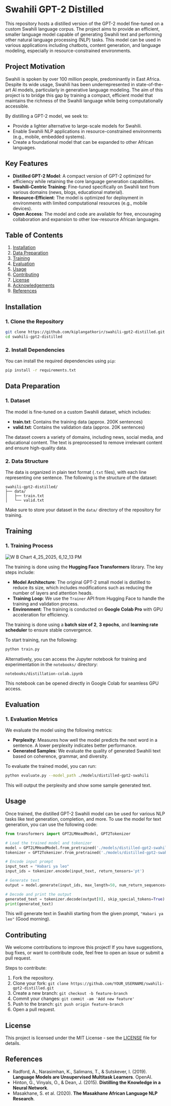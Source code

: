 # Swahili GPT-2 Distilled  
  
This repository hosts a distilled version of the GPT-2 model fine-tuned on a custom Swahili language corpus. The project aims to provide an efficient, smaller language model capable of generating Swahili text and performing other natural language processing (NLP) tasks. This model can be used in various applications including chatbots, content generation, and language modeling, especially in resource-constrained environments.

## Project Motivation
   
Swahili is spoken by over 100 million people, predominantly in East Africa. Despite its wide usage, Swahili has been underrepresented in state-of-the-art AI models, particularly in generative language modeling. The aim of this project is to bridge this gap by training a compact, efficient model that maintains the richness of the Swahili language while being computationally accessible.

By distilling a GPT-2 model, we seek to:
- Provide a lighter alternative to large-scale models for Swahili.
- Enable Swahili NLP applications in resource-constrained environments (e.g., mobile, embedded systems).
- Create a foundational model that can be expanded to other African languages. 

## Key Features

- **Distilled GPT-2 Model**: A compact version of GPT-2 optimized for efficiency while retaining the core language generation capabilities.
- **Swahili-Centric Training**: Fine-tuned specifically on Swahili text from various domains (news, blogs, educational material).
- **Resource-Efficient**: The model is optimized for deployment in environments with limited computational resources (e.g., mobile devices).
- **Open Access**: The model and code are available for free, encouraging collaboration and expansion to other low-resource African languages.  

## Table of Contents

1. [Installation](#installation)
2. [Data Preparation](#data-preparation)
3. [Training](#training)
4. [Evaluation](#evaluation)
5. [Usage](#usage)
6. [Contributing](#contributing)
7. [License](#license)
8. [Acknowledgements](#acknowledgements)
9. [References](#references)

## Installation

### 1. Clone the Repository

```bash
git clone https://github.com/kiplangatkorir/swahili-gpt2-distilled.git
cd swahili-gpt2-distilled
```

### 2. Install Dependencies

You can install the required dependencies using `pip`:

```bash
pip install -r requirements.txt
```

## Data Preparation

### 1. Dataset

The model is fine-tuned on a custom Swahili dataset, which includes:

- **train.txt**: Contains the training data (approx. 200K sentences)
- **valid.txt**: Contains the validation data (approx. 20K sentences)

The dataset covers a variety of domains, including news, social media, and educational content. The text is preprocessed to remove irrelevant content and ensure high-quality data.

### 2. Data Structure

The data is organized in plain text format (`.txt` files), with each line representing one sentence. The following is the structure of the dataset:

```
swahili-gpt2-distilled/
├── data/
│   ├── train.txt
│   └── valid.txt
```

Make sure to store your dataset in the `data/` directory of the repository for training.

## Training

### 1. Training Process

![W B Chart 4_25_2025, 6_12_13 PM](https://github.com/user-attachments/assets/48a5a40e-d3af-4803-ab70-55779fd1ee26)

The training is done using the **Hugging Face Transformers** library. The key steps include:

- **Model Architecture**: The original GPT-2 small model is distilled to reduce its size, which includes modifications such as reducing the number of layers and attention heads.
- **Training Loop**: We use the `Trainer` API from Hugging Face to handle the training and validation process.
- **Environment**: The training is conducted on **Google Colab Pro** with GPU acceleration for efficiency.

The training is done using a **batch size of 2**, **3 epochs**, and **learning rate scheduler** to ensure stable convergence.

To start training, run the following:

```bash
python train.py
```

Alternatively, you can access the Jupyter notebook for training and experimentation in the `notebooks/` directory:

```
notebooks/distillation-colab.ipynb
```

This notebook can be opened directly in Google Colab for seamless GPU access.

## Evaluation

### 1. Evaluation Metrics

We evaluate the model using the following metrics:

- **Perplexity**: Measures how well the model predicts the next word in a sentence. A lower perplexity indicates better performance.
- **Generated Samples**: We evaluate the quality of generated Swahili text based on coherence, grammar, and diversity.

To evaluate the trained model, you can run:

```bash
python evaluate.py --model_path ./models/distilled-gpt2-swahili
```

This will output the perplexity and show some sample generated text.

## Usage

Once trained, the distilled GPT-2 Swahili model can be used for various NLP tasks like text generation, completion, and more. To use the model for text generation, you can use the following code:

```python
from transformers import GPT2LMHeadModel, GPT2Tokenizer

# Load the trained model and tokenizer
model = GPT2LMHeadModel.from_pretrained('./models/distilled-gpt2-swahili')
tokenizer = GPT2Tokenizer.from_pretrained('./models/distilled-gpt2-swahili')

# Encode input prompt
input_text = "Habari ya leo"
input_ids = tokenizer.encode(input_text, return_tensors='pt')

# Generate text
output = model.generate(input_ids, max_length=50, num_return_sequences=1)

# Decode and print the output
generated_text = tokenizer.decode(output[0], skip_special_tokens=True)
print(generated_text)
```

This will generate text in Swahili starting from the given prompt, `"Habari ya leo"` (Good morning).

## Contributing

We welcome contributions to improve this project! If you have suggestions, bug fixes, or want to contribute code, feel free to open an issue or submit a pull request.

Steps to contribute:
1. Fork the repository.
2. Clone your fork: `git clone https://github.com/YOUR_USERNAME/swahili-gpt2-distilled.git`
3. Create a new branch: `git checkout -b feature-branch`
4. Commit your changes: `git commit -am 'Add new feature'`
5. Push to the branch: `git push origin feature-branch`
6. Open a pull request.

## License

This project is licensed under the MIT License - see the [LICENSE](LICENSE) file for details.

## References

- Radford, A., Narasimhan, K., Salimans, T., & Sutskever, I. (2019). **Language Models are Unsupervised Multitask Learners**. OpenAI.
- Hinton, G., Vinyals, O., & Dean, J. (2015). **Distilling the Knowledge in a Neural Network**.
- Masakhane, S. et al. (2020). **The Masakhane African Language NLP Research**.
